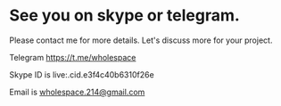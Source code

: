 # See you on skype or telegram.

Please contact me for more details.
Let's discuss more for your project.

Telegram https://t.me/wholespace


Skype ID is live:.cid.e3f4c40b6310f26e


Email is wholespace.214@gmail.com
